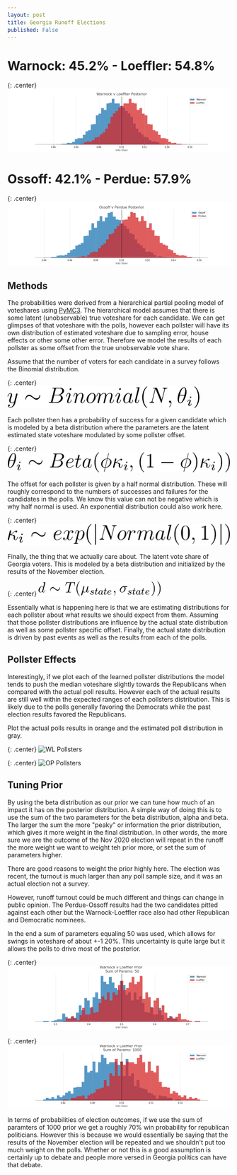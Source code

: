 ```yaml
---
layout: post
title: Georgia Runoff Elections
published: False
---
```


# Warnock: 45.2% - Loeffler: 54.8%

{: .center}
![WL Posterior](../images/ga_wl_posteriors.png)

# Ossoff: 42.1% - Perdue: 57.9%

{: .center}
![WL Posterior](../images/ga_op_posteriors.png)

## Methods

The probabilities were derived from a hierarchical partial pooling model of voteshares using [PyMC3](https://docs.pymc.io/). The hierarchical model assumes that there is some latent (unobservable) true voteshare for each candidate. We can get glimpses of that voteshare with the polls, however each pollster will have its own distribution of estimated voteshare due to sampling error, house effects or other some other error. Therefore we model the results of each pollster as some offset from the true unobservable vote share. 

Assume that the number of voters for each candidate in a survey follows the Binomial distribution. 

{: .center}
![Likelihood](../images/survey_likelihood.gif)

Each pollster then has a probability of success for a given candidate which is modeled by a beta distribution where the parameters are the latent estimated state voteshare modulated by some pollster offset. 

{: .center}
![Pollster Voteshare](../images/survey_offset_prob.gif)

The offset for each pollster is given by a half normal distribution. These will roughly correspond to the numbers of successes and failures for the candidates in the polls. We know this value can not be negative which is why half normal is used. An exponential distribution could also work here. 

{: .center}
![Pollster Offset](../images/pollster_offsets.gif)

Finally, the thing that we actually care about. The latent vote share of Georgia voters. This is modeled by a beta distribution and initialized by the results of the November election. 

{: .center}
![State Voteshare](../images/prior.gif)

Essentially what is happening here is that we are estimating distributions for each pollster about what results we should expect from them. Assuming that those pollster distributions are influence by the actual state distribution as well as some pollster specific offset. Finally, the actual state distribution is driven by past events as well as the results from each of the polls.

## Pollster Effects

Interestingly, if we plot each of the learned pollster distributions the model tends to push the median voteshare slightly towards the Republicans when compared with the actual poll results. However each of the actual results are still well within the expected ranges of each pollsters distribution. This is likely due to the polls generally favoring the Democrats while the past election results favored the Republicans. 

Plot the actual polls results in orange and the estimated poll distribution in gray. 

{: .center}
![WL Pollsters](../images/wl_pollster_lean.png)

{: .center}
![OP Pollsters](../iamges/op_pollster-lean.png)


## Tuning Prior

By using the beta distribution as our prior we can tune how much of an impact it has on the posterior distribution. A simple way of doing this is to use the sum of the two parameters for the beta distribution, alpha and beta. The larger the sum the more "peaky" or information the prior distribution, which gives it more weight in the final distribution. In other words, the more sure we are the outcome of the Nov 2020 election will repeat in the runoff the more weight we want to weight teh prior more, or set the sum of parameters higher. 

There are good reasons to weight the prior highly here. The election was recent, the turnout is much larger than any poll sample size, and it was an actual election not a survey. 

However, runoff turnout could be much different and things can change in public opinion. The Perdue-Ossoff results had the two candidates pitted against each other but the Warnock-Loeffler race also had other Republican and Democratic nominees. 

In the end a sum of parameters equaling 50 was used, which allows for swings in voteshare of about +-1 20%. This uncertainty is quite large but it allows the polls to drive most of the posterior.  

{: .center}
![50 Prior](../images/ga_wl_50-priors.png)

{: .center}
![1000 Prior](../images/ga_wl_1000-priors.png)

In terms of probabilities of election outcomes, if we use the sum of paramters of 1000 prior we get a roughly 70% win probability for republican politicians. However this is because we would essentially be saying that the results of the November election will be repeated and we shouldn't put too much weight on the polls. Whether or not this is a good assumption is certainly up to debate and people more versed in Georgia politics can have that debate. 
